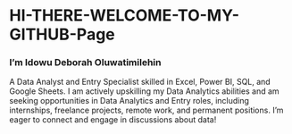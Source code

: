 # HI-THERE-WELCOME-TO-MY-GITHUB-Page

### I’m Idowu Deborah Oluwatimilehin
A Data Analyst and Entry Specialist skilled in Excel, Power BI, SQL, and Google Sheets. I am actively upskilling my Data Analytics abilities and am seeking opportunities in Data Analytics and Entry roles, including internships, freelance projects, remote work, and permanent positions. I’m eager to connect and engage in discussions about data!
